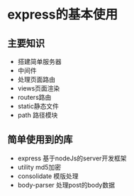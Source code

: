 # express的基本使用

## 主要知识

- 搭建简单服务器
- 中间件
- 处理页面路由
- views页面渲染
- routers路由
- static静态文件
- path 路径模块

## 简单使用到的库

- express 基于nodeJs的server开发框架
- utility md5加密
- consolidate 模版处理
- body-parser 处理post的body数据

